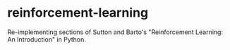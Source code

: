 # reinforcement-learning
Re-implementing sections of Sutton and Barto's "Reinforcement Learning: An Introduction" in Python.
